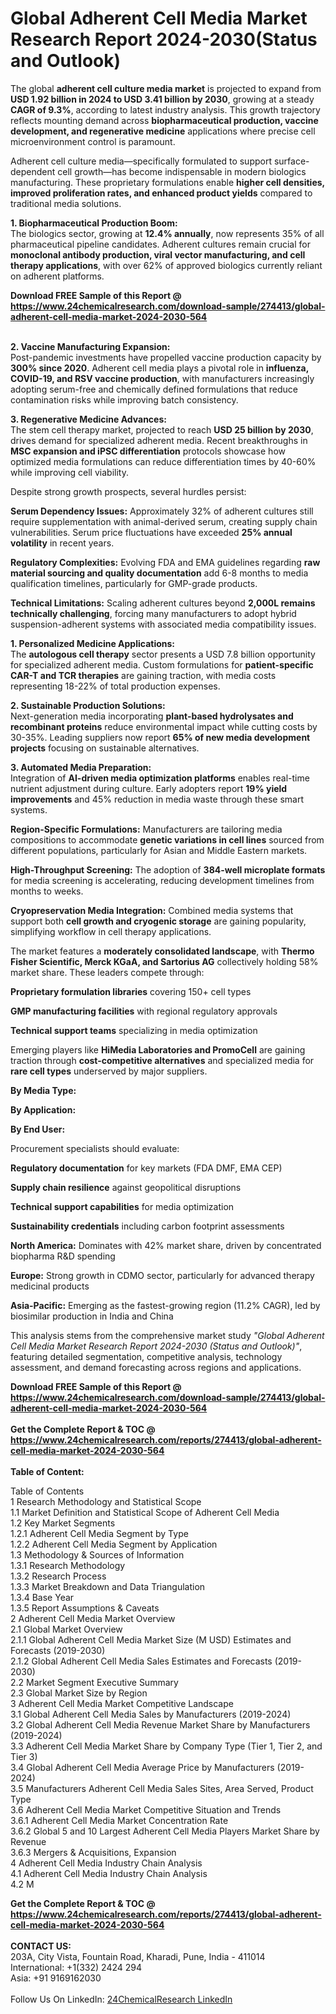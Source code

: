 <h1>Global Adherent Cell Media Market Research Report 2024-2030(Status and Outlook)</h1><p>The global <strong>adherent cell culture media market</strong> is projected to expand from <strong>USD 1.92 billion in 2024 to USD 3.41 billion by 2030</strong>, growing at a steady <strong>CAGR of 9.3%</strong>, according to latest industry analysis. This growth trajectory reflects mounting demand across <strong>biopharmaceutical production, vaccine development, and regenerative medicine</strong> applications where precise cell microenvironment control is paramount.</p><p>Adherent cell culture media—specifically formulated to support surface-dependent cell growth—has become indispensable in modern biologics manufacturing. These proprietary formulations enable <strong>higher cell densities, improved proliferation rates, and enhanced product yields</strong> compared to traditional media solutions.</p><p><strong>1. Biopharmaceutical Production Boom:</strong><br>
The biologics sector, growing at <strong>12.4% annually</strong>, now represents 35% of all pharmaceutical pipeline candidates. Adherent cultures remain crucial for <strong>monoclonal antibody production, viral vector manufacturing, and cell therapy applications</strong>, with over 62% of approved biologics currently reliant on adherent platforms.</p><div><b>Download FREE Sample of this Report @ 
            <a href="https://www.24chemicalresearch.com/download-sample/274413/global-adherent-cell-media-market-2024-2030-564">
            https://www.24chemicalresearch.com/download-sample/274413/global-adherent-cell-media-market-2024-2030-564</a></b></div><br><p><strong>2. Vaccine Manufacturing Expansion:</strong><br>
Post-pandemic investments have propelled vaccine production capacity by <strong>300% since 2020</strong>. Adherent cell media plays a pivotal role in <strong>influenza, COVID-19, and RSV vaccine production</strong>, with manufacturers increasingly adopting serum-free and chemically defined formulations that reduce contamination risks while improving batch consistency.</p><p><strong>3. Regenerative Medicine Advances:</strong><br>
The stem cell therapy market, projected to reach <strong>USD 25 billion by 2030</strong>, drives demand for specialized adherent media. Recent breakthroughs in <strong>MSC expansion and iPSC differentiation</strong> protocols showcase how optimized media formulations can reduce differentiation times by 40-60% while improving cell viability.</p><p>Despite strong growth prospects, several hurdles persist:</p><p><strong>Serum Dependency Issues:</strong> Approximately 32% of adherent cultures still require supplementation with animal-derived serum, creating supply chain vulnerabilities. Serum price fluctuations have exceeded <strong>25% annual volatility</strong> in recent years.</p><p><strong>Regulatory Complexities:</strong> Evolving FDA and EMA guidelines regarding <strong>raw material sourcing and quality documentation</strong> add 6-8 months to media qualification timelines, particularly for GMP-grade products.</p><p><strong>Technical Limitations:</strong> Scaling adherent cultures beyond <strong>2,000L remains technically challenging</strong>, forcing many manufacturers to adopt hybrid suspension-adherent systems with associated media compatibility issues.</p><p><strong>1. Personalized Medicine Applications:</strong><br>
The <strong>autologous cell therapy</strong> sector presents a USD 7.8 billion opportunity for specialized adherent media. Custom formulations for <strong>patient-specific CAR-T and TCR therapies</strong> are gaining traction, with media costs representing 18-22% of total production expenses.</p><p><strong>2. Sustainable Production Solutions:</strong><br>
Next-generation media incorporating <strong>plant-based hydrolysates and recombinant proteins</strong> reduce environmental impact while cutting costs by 30-35%. Leading suppliers now report <strong>65% of new media development projects</strong> focusing on sustainable alternatives.</p><p><strong>3. Automated Media Preparation:</strong><br>
Integration of <strong>AI-driven media optimization platforms</strong> enables real-time nutrient adjustment during culture. Early adopters report <strong>19% yield improvements</strong> and 45% reduction in media waste through these smart systems.</p><p><strong>Region-Specific Formulations:</strong> Manufacturers are tailoring media compositions to accommodate <strong>genetic variations in cell lines</strong> sourced from different populations, particularly for Asian and Middle Eastern markets.</p><p><strong>High-Throughput Screening:</strong> The adoption of <strong>384-well microplate formats</strong> for media screening is accelerating, reducing development timelines from months to weeks.</p><p><strong>Cryopreservation Media Integration:</strong> Combined media systems that support both <strong>cell growth and cryogenic storage</strong> are gaining popularity, simplifying workflow in cell therapy applications.</p><p>The market features a <strong>moderately consolidated landscape</strong>, with <strong>Thermo Fisher Scientific, Merck KGaA, and Sartorius AG</strong> collectively holding 58% market share. These leaders compete through:</p><p><strong>Proprietary formulation libraries</strong> covering 150+ cell types</p><p><strong>GMP manufacturing facilities</strong> with regional regulatory approvals</p><p><strong>Technical support teams</strong> specializing in media optimization</p><p>Emerging players like <strong>HiMedia Laboratories and PromoCell</strong> are gaining traction through <strong>cost-competitive alternatives</strong> and specialized media for <strong>rare cell types</strong> underserved by major suppliers.</p><p><strong>By Media Type:</strong></p><p><strong>By Application:</strong></p><p><strong>By End User:</strong></p><p>Procurement specialists should evaluate:</p><p><strong>Regulatory documentation</strong> for key markets (FDA DMF, EMA CEP)</p><p><strong>Supply chain resilience</strong> against geopolitical disruptions</p><p><strong>Technical support capabilities</strong> for media optimization</p><p><strong>Sustainability credentials</strong> including carbon footprint assessments</p><p><strong>North America:</strong> Dominates with 42% market share, driven by concentrated biopharma R&amp;D spending</p><p><strong>Europe:</strong> Strong growth in CDMO sector, particularly for advanced therapy medicinal products</p><p><strong>Asia-Pacific:</strong> Emerging as the fastest-growing region (11.2% CAGR), led by biosimilar production in India and China</p><p>This analysis stems from the comprehensive market study <em>"Global Adherent Cell Media Market Research Report 2024-2030 (Status and Outlook)"</em>, featuring detailed segmentation, competitive analysis, technology assessment, and demand forecasting across regions and applications.</p><div><b>Download FREE Sample of this Report @ 
            <a href="https://www.24chemicalresearch.com/download-sample/274413/global-adherent-cell-media-market-2024-2030-564">
            https://www.24chemicalresearch.com/download-sample/274413/global-adherent-cell-media-market-2024-2030-564</a></b></div><br><div><b>Get the Complete Report & TOC @ 
            <a href="https://www.24chemicalresearch.com/reports/274413/global-adherent-cell-media-market-2024-2030-564">
            https://www.24chemicalresearch.com/reports/274413/global-adherent-cell-media-market-2024-2030-564</a></b></div><br>
            <b>Table of Content:</b><p>Table of Contents<br />
1 Research Methodology and Statistical Scope<br />
1.1 Market Definition and Statistical Scope of Adherent Cell Media<br />
1.2 Key Market Segments<br />
1.2.1 Adherent Cell Media Segment by Type<br />
1.2.2 Adherent Cell Media Segment by Application<br />
1.3 Methodology & Sources of Information<br />
1.3.1 Research Methodology<br />
1.3.2 Research Process<br />
1.3.3 Market Breakdown and Data Triangulation<br />
1.3.4 Base Year<br />
1.3.5 Report Assumptions & Caveats<br />
2 Adherent Cell Media Market Overview<br />
2.1 Global Market Overview<br />
2.1.1 Global Adherent Cell Media Market Size (M USD) Estimates and Forecasts (2019-2030)<br />
2.1.2 Global Adherent Cell Media Sales Estimates and Forecasts (2019-2030)<br />
2.2 Market Segment Executive Summary<br />
2.3 Global Market Size by Region<br />
3 Adherent Cell Media Market Competitive Landscape<br />
3.1 Global Adherent Cell Media Sales by Manufacturers (2019-2024)<br />
3.2 Global Adherent Cell Media Revenue Market Share by Manufacturers (2019-2024)<br />
3.3 Adherent Cell Media Market Share by Company Type (Tier 1, Tier 2, and Tier 3)<br />
3.4 Global Adherent Cell Media Average Price by Manufacturers (2019-2024)<br />
3.5 Manufacturers Adherent Cell Media Sales Sites, Area Served, Product Type<br />
3.6 Adherent Cell Media Market Competitive Situation and Trends<br />
3.6.1 Adherent Cell Media Market Concentration Rate<br />
3.6.2 Global 5 and 10 Largest Adherent Cell Media Players Market Share by Revenue<br />
3.6.3 Mergers & Acquisitions, Expansion<br />
4 Adherent Cell Media Industry Chain Analysis<br />
4.1 Adherent Cell Media Industry Chain Analysis<br />
4.2 M</p><div><b>Get the Complete Report & TOC @ 
            <a href="https://www.24chemicalresearch.com/reports/274413/global-adherent-cell-media-market-2024-2030-564">
            https://www.24chemicalresearch.com/reports/274413/global-adherent-cell-media-market-2024-2030-564</a></b></div><br><b>CONTACT US:</b><br>
            203A, City Vista, Fountain Road, Kharadi, Pune, India - 411014<br>
            International: +1(332) 2424 294<br>
            Asia: +91 9169162030 <br><br>
            Follow Us On LinkedIn: <a href="https://www.linkedin.com/company/24chemicalresearch/">24ChemicalResearch LinkedIn</a>
